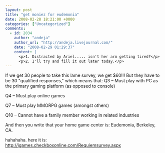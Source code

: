```yaml
---
layout: post
title: "get moniez for eudemonia"
date: 2008-02-28 18:21:00 +0000
categories: ["Uncategorized"]
comments:
  - id: 2034
    author: "andeja"
    author_url: "http://andeja.livejournal.com/"
    date: "2008-02-29 01:29:37"
    content: |
      <p>1. Distracted by Ariel..... isn't her arm getting tired?</p>
      <p>2. I'll try and fill it out later today.</p>
---
```


If we get 30 people to take this lame survey, we get $60!!! But they have to be 30 "qualified responses," which means that: 
Q3 – Must play with PC as the primary gaming platform (as opposed to console) 

  Q4 – Must play online games

  Q7 – Must play MMORPG games (amongst others) 

  Q10 – Cannot have a family member working in related industries

And then you write that your home game center is: Eudemonia, Berkeley, CA.

hahahaha. here it is: http://igames.checkboxonline.com/Requiemsurvey.aspx
